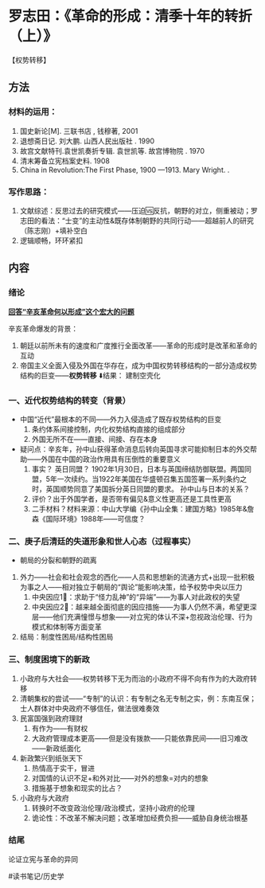 # 罗志田：《革命的形成：清季十年的转折（上）》
【权势转移】

## 方法
### 材料的运用：
1. 国史新论[M]. 三联书店 , 钱穆著, 2001
2. 退想斋日记. 刘大鹏. 山西人民出版社 . 1990
3. 故宫文献特刊.袁世凯奏折专辑. 袁世凯等. 故宫博物院 . 1970
4. 清末筹备立宪档案史料.  1908
5. China in Revolution:The First Phase, 1900 —1913. Mary Wright. .

### 写作思路：
1. 文献综述：反思过去的研究模式——压迫🆚反抗，朝野的对立，侧重被动；罗志田的看法：“士变”的主动性&既存体制朝野的共同行动——超越前人的研究（陈志刚）+填补空白
2. 逻辑顺畅，环环紧扣

## 内容
### 绪论
<u>**回答“辛亥革命何以形成”这个宏大的问题**</u>

辛亥革命爆发的背景：
1. 朝廷以前所未有的速度和广度推行全面改革——革命的形成时是改革和革命的互动
2. 帝国主义全面入侵及外国在华存在，成为中国权势转移结构的一部分造成权势结构的巨变——**权势转移**
⬇️结果：
建制空壳化

### 一、近代权势结构的转变（背景）
* 中国“近代”最根本的不同——外力入侵造成了既存权势结构的巨变
	1. 条约体系间接控制，内化权势结构直接的组成部分
	2. 外国无所不在——直接、间接、存在本身
* 疑问点：辛亥年，孙中山获得革命消息后转向英国寻求可能抑制日本的外交帮助——外国在中国的政治作用具有压倒性的重要意义
	1. 事实？ 英日同盟？ 1902年1月30日，日本与英国缔结防御联盟。两国同盟，5年一次续约。当1922年美国在华盛顿召集五国签署一系列条约之时，英国顺势同意了美国拆分英日同盟的要求。 孙中山与日本的关系？
	2. 评价？出于外国学者，是否带有偏见&意义性更高还是工具性更高
	3. 二手材料？材料来源：中山大学编《孙中山全集：建国方略》1985年&詹森《国际环境》1988年——可信度？

### 二、庚子后清廷的失道形象和世人心态（过程事实）
* 朝局的分裂和朝野的疏离
1. 外力——社会和社会观念的西化——人员和思想新的流通方式+出现一批积极为事之人——相对独立于朝局的“舆论”能影响决策，给予权势中央以压力
	1. 中央因应1⃣️：求助于“怪力乱神”的“异端”——为事人对此政权的失望
	2. 中央因应2⃣️：越来越全面彻底的因应措施——为事人仍然不满，希望更深层——他们充满憧憬与想象——对立宪的体认不深+忽视政治伦理、行为模式和体制等方面变革
2. 结局：制度性困局/结构性困局

### 三、制度困境下的新政
1. 小政府与大社会——权势转移下无为而治的小政府不得不向有作为的大政府转移
2. 清朝集权的尝试——“专制”的认识：有专制之名无专制之实，例：东南互保；士人群体对中央政府不够信任，做法很难奏效
3. 民富国强到政府理财
	1. 有作为——有财权
	2. 大政府管理成本更高——但是没有拨款——只能依靠民间——旧习难改——新政纸面化
4. 新政繁兴到纸张天下
	1. 热情高于实干，冒进
	2. 对国情的认识不足+和外对比——对外的想象=对内的想象
	3. 措施基于想象和现实的比占？
5. 小政府与大政府
	1. 转换时不改变政治伦理/政治模式，坚持小政府的伦理
	2. 诡论性：不改革不解决问题；改革增加经费负担——威胁自身统治根基

### 结尾
论证立宪与革命的异同



#读书笔记/历史学